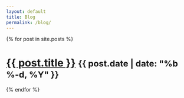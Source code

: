 ```yaml
---
layout: default
title: Blog
permalink: /blog/
---
```


{% for post in site.posts %}
  <div class="row">
    <div class="col-sm-12">
      <div class="page-header">
        <h1>
          <a class="post-link" href="{{ post.url | prepend: site.baseurl }}">{{ post.title }}</a>
          <small>{{ post.date | date: "%b %-d, %Y" }}</small>
        </h1>
      </div>
    </div>
  </div>
{% endfor %}
